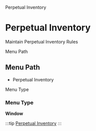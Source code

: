 
Perpetual Inventory
# Perpetual Inventory


Maintain Perpetual Inventory Rules

Menu Path
## Menu Path



- Perpetual Inventory

Menu Type
### Menu Type

**Window**


:::tip
[Perpetual Inventory](functional-guide/window/window-perpetual-inventory.md)
:::